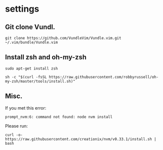 # settings

## Git clone Vundl.

    git clone https://github.com/VundleVim/Vundle.vim.git ~/.vim/bundle/Vundle.vim

## Install zsh and oh-my-zsh

    sudo apt-get install zsh

    sh -c "$(curl -fsSL https://raw.githubusercontent.com/robbyrussell/oh-my-zsh/master/tools/install.sh)"

## Misc.
If you met this error:

    prompt_nvm:6: command not found: node nvm install
   
Please run:

    curl -o- https://raw.githubusercontent.com/creationix/nvm/v0.33.1/install.sh | bash
